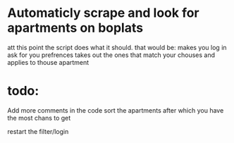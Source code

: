 # Automaticly scrape and look for apartments on boplats
att this point the script does what it should. that would be:
makes you log in
ask for you prefrences
takes out the ones that match your chouses and applies to thouse apartment

# todo:

Add more comments in the code
sort the apartments after which you have the most chans to get

restart the filter/login

